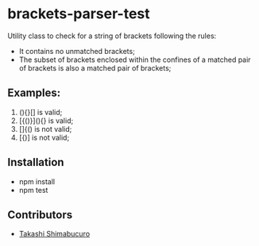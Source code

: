 # brackets-parser-test
Utility class to check for a string of brackets following the rules:
 - It contains no unmatched brackets;
 - The subset of brackets enclosed within the confines of a matched pair of brackets is also a matched pair of brackets;

## Examples:
 1. \(){}[] is valid;
 2. \[{()}](){} is valid;
 3. \[]{() is not valid;
 4. \[{)] is not valid;

## Installation
* npm install
* npm test

## Contributors
* [Takashi Shimabucuro](mailto:takaman@gmail.com)

